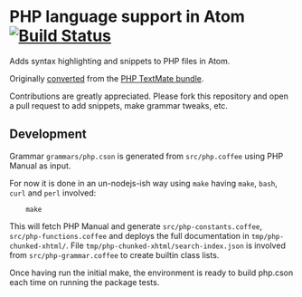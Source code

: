 # PHP language support in Atom [![Build Status](https://travis-ci.org/atom/language-php.svg?branch=master)](https://travis-ci.org/atom/language-php)

Adds syntax highlighting and snippets to PHP files in Atom.

Originally [converted](http://atom.io/docs/latest/converting-a-text-mate-bundle)
from the [PHP TextMate bundle](https://github.com/textmate/php.tmbundle).

Contributions are greatly appreciated. Please fork this repository and open a
pull request to add snippets, make grammar tweaks, etc.


## Development

Grammar `grammars/php.cson` is generated from `src/php.coffee` using PHP Manual as
input.

For now it is done in an un-nodejs-ish way using `make` having `make`, `bash`,
`curl` and `perl` involved:
```
    make
```

This will fetch PHP Manual and generate `src/php-constants.coffee`, `src/php-functions.coffee` and deploys the full documentation in
`tmp/php-chunked-xhtml/`.  File `tmp/php-chunked-xhtml/search-index.json`
is involved from `src/php-grammar.coffee` to create builtin class lists.

Once having run the initial make, the environment is ready to build php.cson
each time on running the package tests.
